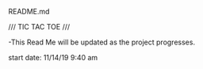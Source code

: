 README.md

/// TIC TAC TOE ///


-This Read Me will be updated as the project progresses.


start date: 11/14/19 9:40 am

